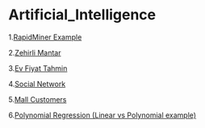 # Artificial_Intelligence

<p>1.<a href="https://fatihmehmetergin.github.io/Artificial_Intelligence/RapidMiner.PNG">RapidMiner Example</a></p>

<p>2.<a href="https://github.com/fatihmehmetergin/Artificial_Intelligence/blob/master/Mushrooms/zehirli_mantar.ipynb">Zehirli Mantar</a></p>

<p>3.<a href="https://github.com/fatihmehmetergin/Artificial_Intelligence/blob/master/Ev%20Fiyat/Ev_Fiyat.ipynb">Ev Fiyat Tahmin</a></p>

<p>4.<a href="https://github.com/fatihmehmetergin/Artificial_Intelligence/blob/master/Social_Network/Social%20Network.ipynb">Social Network</a></p>

<p>5.<a href="https://github.com/fatihmehmetergin/Artificial_Intelligence/blob/master/Mall_Customers/Mall_Customers.ipynb">Mall Customers</a></p>

<p>6.<a href="https://github.com/fatihmehmetergin/Artificial_Intelligence/blob/master/polynomial_regression/polynomial_regression.ipynb">Polynomial Regression (Linear vs Polynomial example)</a></p>










